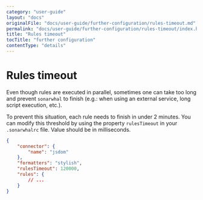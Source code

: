 ```yaml
---
category: "user-guide"
layout: "docs"
originalFile: "docs/user-guide/further-configuration/rules-timeout.md"
permalink: "docs/user-guide/further-configuration/rules-timeout/index.html"
title: "Rules timeout"
tocTitle: "further configuration"
contentType: "details"
---
```

# Rules timeout

Even though rules are executed in parallel, sometimes one can take
too long and prevent `sonarwhal` to finish (e.g.: when using an external
service, long script execution, etc.).

To prevent this situation, each rule needs to finish in under 2 minutes.
You can modify this threshold by using the property `rulesTimeout` in
your `.sonarwhalrc` file. Value should be in milliseconds.

```json
{
    "connector": {
        "name": "jsdom"
    },
    "formatters": "stylish",
    "rulesTimeout": 120000,
    "rules": {
        // ...
    }
}
```
